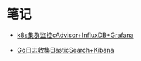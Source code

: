 # 笔记

* [k8s集群监控cAdvisor+InfluxDB+Grafana](health.md)

* [Go日志收集ElasticSearch+Kibana](logcollect.md)

